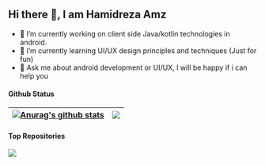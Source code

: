 ## Hi there 👋, I am Hamidreza Amz

* 🔭 I’m currently working on client side Java/kotlin technologies in android.
* 🌱 I’m currently learning UI/UX design principles and techniques (Just for fun)
* 💬 Ask me about android development or UI/UX, I will be happy if i can help you


#### Github Status

| <a href="https://github.com/anuraghazra/github-readme-stats"><img align="center" src="https://github-readme-stats.vercel.app/api?username=hamidrezaamz&show_icons=true&include_all_commits=true&theme=buefy&hide_border=true" alt="Anurag's github stats" /></a> | <a href="https://github.com/anuraghazra/github-readme-stats"><img align="center" src="https://github-readme-stats.vercel.app/api/top-langs/?username=hamidrezaamz&layout=compact&theme=buefy&hide_border=true" /></a> |
| ------------- | ------------- |


#### Top Repositories


<a href="https://github.com/anuraghazra/github-readme-stats">
  <img align="center" src="https://github-readme-stats.vercel.app/api/pin/?username=hamidrezaamz&repo=MagicalExoPlayer&theme=buefy" />
</a>

<br />
<br />
